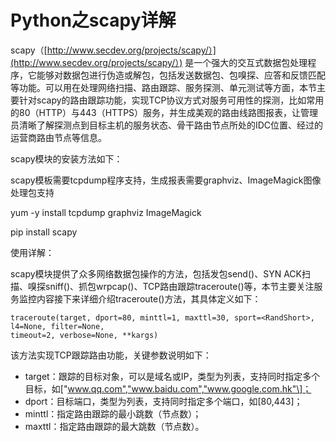 # Python之scapy详解

scapy（[http://www.secdev.org/projects/scapy/）](http://www.secdev.org/projects/scapy/）) 是一个强大的交互式数据包处理程序，它能够对数据包进行伪造或解包，包括发送数据包、包嗅探、应答和反馈匹配等功能。可以用在处理网络扫描、路由跟踪、服务探测、单元测试等方面，本节主要针对scapy的路由跟踪功能，实现TCP协议方式对服务可用性的探测，比如常用的80（HTTP）与443（HTTPS）服务，并生成美观的路由线路图报表，让管理员清晰了解探测点到目标主机的服务状态、骨干路由节点所处的IDC位置、经过的运营商路由节点等信息。

scapy模块的安装方法如下：

scapy模板需要tcpdump程序支持，生成报表需要graphviz、ImageMagick图像处理包支持

yum -y install tcpdump graphviz ImageMagick

pip install scapy

使用详解：

scapy模块提供了众多网络数据包操作的方法，包括发包send\(\)、SYN ACK扫描、嗅探sniff\(\)、抓包wrpcap\(\)、TCP路由跟踪traceroute\(\)等，本节主要关注服务监控内容接下来详细介绍traceroute\(\)方法，其具体定义如下：

```
traceroute(target, dport=80, minttl=1, maxttl=30, sport=<RandShort>, l4=None, filter=None, 
timeout=2, verbose=None, **kargs)
```

该方法实现TCP跟踪路由功能，关键参数说明如下：

* target：跟踪的目标对象，可以是域名或IP，类型为列表，支持同时指定多个目标，如\["www.qq.com","www.baidu.com","www.google.com.hk"\]；
* dport：目标端口，类型为列表，支持同时指定多个端口，如\[80,443\]；
* minttl：指定路由跟踪的最小跳数（节点数）；
* maxttl：指定路由跟踪的最大跳数（节点数）。



